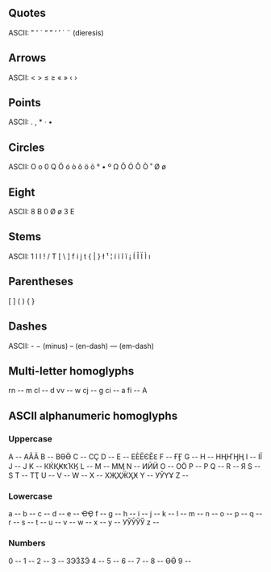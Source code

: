## Quotes

ASCII: " ' `
“ ” ‘ ’ ´ ¨ (dieresis)

## Arrows

ASCII: < >
≤ ≥ « » ‹ ›

## Points

ASCII: . , *
· •

## Circles

ASCII: O o 0 Q
Ö ó ò ô ö õ ° • º Ω Õ Ó Ô Ò ˚ Ø ø

## Eight

ASCII: 8
B 0 Ø ø 3 E

## Stems

ASCII: 1 l I ! / T [ \ ] f i j t { | }
ł ¹ ¦ í ì î ï ¡ Í Î Ï Ì ı

## Parentheses

[ ] ( ) { }

## Dashes

ASCII: -
− (minus) – (en-dash) — (em-dash)

## Multi-letter homoglyphs

rn -- m
cl -- d
vv -- w
cj -- g
ci -- a
fi -- A

## ASCII alphanumeric homoglyphs

### Uppercase

A -- АӐӒ
B -- ВӨӪ
C -- СҪ
D --
E -- ЕЀЁЄӖԐ
F -- ҒӺ
G --
H -- НҢҤӇӉ
I -- ІЇ
J -- Ј
K -- КЌҚҜҞҠӃ
L --
M -- МӍ
N -- ИӢӤ
O -- ОӦ
P -- Р
Q --
R -- Я
S -- Ѕ
T -- ТҬ
U --
V --
W --
X -- ХҖҲӜӼӾ
Y -- УЎҮҰ
Z --

### Lowercase

a --
b --
c --
d --
e -- ҼҾ
f --
g --
h --
i --
j --
k --
l --
m --
n --
o --
p --
q --
r --
s --
t --
u --
v --
w --
x --
y -- УЎӮӰӲ
z --

### Numbers

0 --
1 --
2 --
3 -- ЗЭӞӠӬ
4 --
5 --
6 --
7 --
8 -- ӨӪ
9 --

